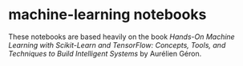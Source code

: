 # machine-learning notebooks

These notebooks are based heavily on the book *Hands-On Machine Learning with Scikit-Learn and TensorFlow: Concepts, Tools, and Techniques to Build Intelligent Systems* by Aurélien Géron.
